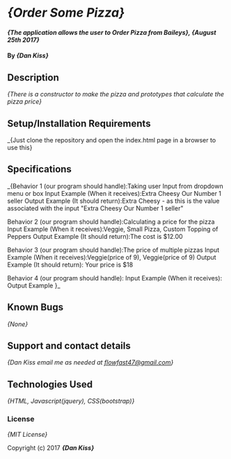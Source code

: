 # _{Order Some Pizza}_

#### _{The application allows the user to Order Pizza from Baileys}, {August 25th 2017}_

#### By _**{Dan Kiss}**_

## Description

_{There is a constructor to make the pizza and prototypes that calculate the pizza price}_

## Setup/Installation Requirements

_{Just clone the repository and open the index.html page in a browser to use this}

## Specifications

_{Behavior 1 (our program should handle):Taking user Input from dropdown menu or box
  Input Example (When it receives):Extra Cheesy Our Number 1 seller
  Output Example (It should return):Extra Cheesy - as this is the value associated with the input "Extra Cheesy Our Number 1 seller"

  Behavior 2 (our program should handle):Calculating a price for the pizza
  Input Example (When it receives):Veggie, Small Pizza, Custom Topping of Peppers
  Output Example (It should return):The cost is $12.00

  Behavior 3 (our program should handle):The price of multiple pizzas
  Input Example (When it receives):Veggie(price of 9), Veggie(price of 9)
  Output Example (It should return): Your price is $18

  Behavior 4 (our program should handle):
  Input Example (When it receives):
  Output Example
  }_

## Known Bugs

_{None}_

## Support and contact details

_{Dan Kiss email me as needed at flowfast47@gmail.com}_

## Technologies Used

_{HTML, Javascript(jquery), CSS(bootstrap)}_

### License

*{MIT License}*

Copyright (c) 2017 **_{Dan Kiss}_**
